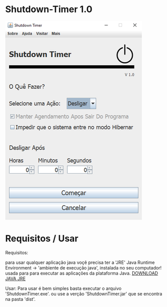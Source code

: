 # Shutdown-Timer 1.0

<img src="./design/image/frame.png"></img>

# Requisitos / Usar

Requisitos:

para usar qualquer aplicação java voçê precisa ter a 'JRE' Java Runtime Environment -> 'ambiente de execução java', instalada no seu computador!
usada para para executar as aplicações da plataforma Java. <a href="https://www.java.com/pt-BR/download/manual.jsp">DOWNLOAD JAVA JRE</a>

Usar: Para usar é bem simples basta executar o arquivo 'ShutdownTimer.exe'. ou use a verção 'ShutdownTimer.jar' que se encontra na pasta 'dist'.

